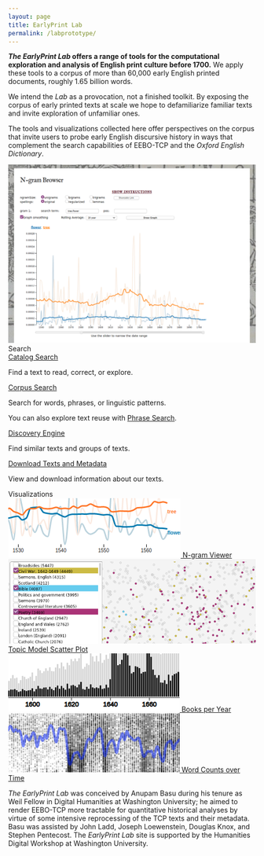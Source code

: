 ```yaml
---
layout: page
title: EarlyPrint Lab
permalink: /labprototype/
---
```


<p><b><em>The EarlyPrint Lab</em> offers a range of tools for the computational exploration and analysis of English print culture before 1700.</b> We apply these tools to a corpus of more than 60,000 early English printed documents, roughly 1.65 billion words.</p>

<div class="fl w-50-ns w-100">

<p>We intend the <em>Lab</em> as a provocation, not a finished toolkit. By exposing the corpus of early printed texts at scale we hope to defamiliarize familiar texts and invite exploration of unfamiliar ones.</p>

<p>The tools and visualizations collected here offer perspectives on the corpus that invite users to probe early English discursive history in ways that complement the search capabilities of EEBO-TCP and the <em>Oxford English Dictionary</em>.</p>
</div>

<div class="fl w-50-ns w-100">

<img src="/assets/img/ngram_page.png"/>

</div>

<div class="w-100 f2 b pv2 tc">Search</div>

<div class="dt fl w-25-ns pa2">
  <div class="dtc h5 tc pa2 f3 ba br3 b--gray ph2 bg-green white">
    <a class="link dim underline white" href="https://ada.artsci.wustl.edu/catalog/">Catalog Search</a>
    <p class="f5">Find a text to read, correct, or explore.</p>
  </div>
</div>

<div class="dt fl w-25-ns pa2">
  <div class="dtc h5 tc pa2 f3 ba br3 b--gray ph2 bg-green white">
    <a class="link dim underline white" href="http://ada.artsci.wustl.edu:8080/corpus-frontend-1.2/all/search/" >Corpus Search</a>
    <p class="f5">Search for words, phrases, or linguistic patterns.</p>
    <p class="f5">You can also explore text reuse with <a class="link dim underline white" href="/lab/tool_phrase_search.html">Phrase Search</a>.</p>
  </div>
</div>

<div class="dt fl w-25-ns pa2">
  <div class="dtc h5 tc pa2 f3 ba br3 b--gray ph2 bg-green white">
    <a class="link dim underline white" href="https://earlyprint.org/lab/tool_discovery_engine.html?which_to_do=find_texts&eebo_tcp_id=A43441&n_results=35&tfidf_weight=6&mallet_weight=6&tag_weight=6">Discovery Engine</a>
    <p class="f5">Find similar texts and groups of texts.</p>
  </div>
</div>

<div class="dt fl w-25-ns pa2">
  <div class="dtc h5 tc pa2 f3 ba br3 b--gray ph2 bg-green white">
    <a class="link dim underline white" href="https://earlyprint.org/download/">Download Texts and Metadata</a>
    <p class="f5">View and download information about our texts.</p>
  </div>
</div>

<div class="w-100 f2 b pv2 tc">Visualizations</div>

<div class="dt fl w-25-ns pa2">
  <div class="dtc v-mid h5 tc f3 ba br3 b--gray ph2">
    <a class="link dim underline dark-gray" href="https://earlyprint.org/lab/tool_ngram_browser.html">
    <img src="/assets/thumbs/n_gram.png"/>
    N-gram Viewer
    </a>
  </div>
</div>

<div class="dt fl w-25-ns pa2">
  <div class="dtc v-mid h5 tc f3 ba br3 b--gray ph2">
    <a class="link dim underline dark-gray" href="https://earlyprint.org/scatterplot">
    <img src="/assets/thumbs/scatterplot.png"/>
    Topic Model Scatter Plot
    </a>
  </div>
</div>

<div class="dt fl w-25-ns pa2">
  <div class="dtc v-mid h5 tc f3 ba br3 b--gray ph2">
    <a class="link dim underline dark-gray" href="https://earlyprint.org/lab/tool_eebo_estc_texts.html">
    <img src="/assets/thumbs/text_counts.png"/>
    Books per Year
    </a>
  </div>
</div>

<div class="dt fl w-25-ns pa2">
  <div class="dtc v-mid h5 tc f3 ba br3 b--gray ph2">
    <a class="link dim underline dark-gray" href="https://earlyprint.org/lab/tool_words_per_year.html">
    <img src="/assets/thumbs/words_per_year.png"/>
    Word Counts over Time
    </a>
  </div>
</div>


<p class="fl w-100 mt4 pa2 bt b--gray"><em>The EarlyPrint Lab</em> was conceived by Anupam Basu during his tenure as
Weil Fellow in Digital Humanities at Washington University; he aimed to
render EEBO-TCP more tractable for quantitative historical analyses by
virtue of some intensive reprocessing of the TCP texts and their
metadata. Basu was assisted by John Ladd, Joseph Loewenstein, Douglas Knox, and Stephen Pentecost. The <em>EarlyPrint Lab</em> site is
supported by the Humanities Digital Workshop at Washington University.</p>
